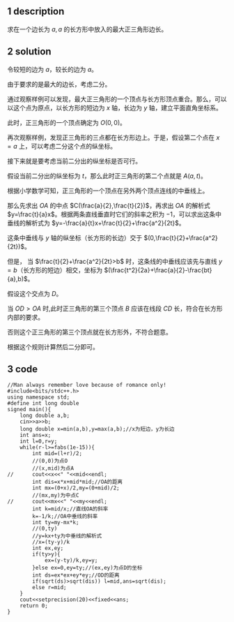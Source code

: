 ## 1 description

求在一个边长为 $a,a$ 的长方形中放入的最大正三角形边长。

## 2 solution

令较短的边为 $a$，较长的边为 $a$。

由于要求的是最大的边长，考虑二分。

通过观察样例可以发现，最大正三角形的一个顶点与长方形顶点重合。那么，可以以这个点为原点，以长方形的短边为 $x$ 轴，长边为 $y$ 轴，建立平面直角坐标系。

此时，正三角形的一个顶点确定为 $O(0,0)$。

再次观察样例，发现正三角形的三点都在长方形边上。于是，假设第二个点在 $x=a$ 上，可以考虑二分这个点的纵坐标。

接下来就是要考虑当前二分出的纵坐标是否可行。

假设当前二分出的纵坐标为 $t$，那么此时正三角形的第二个点就是 $A(a,t)$。

根据小学数学可知，正三角形的一个顶点在另外两个顶点连线的中垂线上。

那么先求出 $OA$ 的中点 $C(\frac{a}{2},\frac{t}{2})$，再求出 $OA$ 的解析式 $y=\frac{t}{a}x$。根据两条直线垂直时它们的斜率之积为 $-1$，可以求出这条中垂线的解析式为 $y=-\frac{a}{t}x+\frac{t}{2}+\frac{a^2}{2t}$。

这条中垂线与 $y$ 轴的纵坐标（长方形的长边）交于 $(0,\frac{t}{2}+\frac{a^2}{2t})$。

但是， 当 $\frac{t}{2}+\frac{a^2}{2t}>b$ 时，这条线的中垂线应该先与直线 $y=b$（长方形的短边）相交，坐标为 $(\frac{t^2}{2a}+\frac{a}{2}-\frac{bt}{a},b)$。

假设这个交点为 $D$。

当 $OD>OA$ 时,此时正三角形的第三个顶点 $B$ 应该在线段 $CD$ 长，符合在长方形内部的要求。

否则这个正三角形的第三个顶点就在长方形外，不符合题意。

根据这个规则计算然后二分即可。

## 3 code

```
//Man always remember love because of romance only!
#include<bits/stdc++.h>
using namespace std;
#define int long double
signed main(){
	long double a,b;
	cin>>a>>b;
	long double x=min(a,b),y=max(a,b);//x为短边，y为长边
	int ans=x;
	int l=0,r=y;
	while(r-l>=fabs(1e-15)){
		int mid=(l+r)/2;
		//(0,0)为点O
		//(x,mid)为点A
//		cout<<x<<" "<<mid<<endl;
		int dis=x*x+mid*mid;//OA的距离
		int mx=(0+x)/2,my=(0+mid)/2;
		//(mx,my)为中点C
//		cout<<mx<<" "<<my<<endl;
		int k=mid/x;//直线OA的斜率
		k=-1/k;//OA中垂线的斜率
		int ty=my-mx*k;
		//(0,ty) 
		//y=kx+ty为中垂线的解析式
		//x=(ty-y)/k
		int ex,ey;
		if(ty>y){
			ex=(y-ty)/k,ey=y;
		}else ex=0,ey=ty;//(ex,ey)为点D的坐标
		int ds=ex*ex+ey*ey;//OD的距离
		if(sqrt(ds)>sqrt(dis)) l=mid,ans=sqrt(dis);
		else r=mid;
	}
	cout<<setprecision(20)<<fixed<<ans;
	return 0;
}
```

